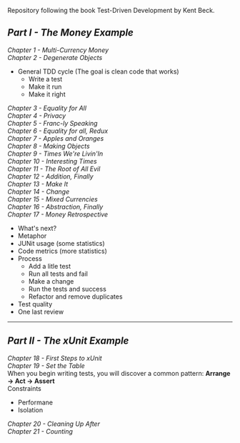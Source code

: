 Repository following the book Test-Driven Development by Kent Beck.

## *Part I - The Money Example*  
*Chapter 1 - Multi-Currency Money*  
*Chapter 2 - Degenerate Objects*  
 - General TDD cycle (The goal is clean code that works)   
    - Write a test
    - Make it run
    - Make it right  
   
*Chapter 3 - Equality for All*  
*Chapter 4 - Privacy*  
*Chapter 5 - Franc-ly Speaking*  
*Chapter 6 - Equality for all, Redux*  
*Chapter 7 - Apples and Oranges*  
*Chapter 8 - Making Objects*  
*Chapter 9 - Times We're Livin'In*  
*Chapter 10 - Interesting Times*  
*Chapter 11 - The Root of All Evil*   
*Chapter 12 - Addition, Finally*  
*Chapter 13 - Make It*  
*Chapter 14 - Change*  
*Chapter 15 - Mixed Currencies*  
*Chapter 16 - Abstraction, Finally*  
*Chapter 17 - Money Retrospective*  
 - What's next?
 - Metaphor
 - JUNit usage (some statistics)
 - Code metrics (more statistics)
 - Process
    - Add a litle test
    - Run all tests and fail
    - Make a change
    - Run the tests and success
    - Refactor and remove duplicates
 - Test quality
 - One last review  

---
## *Part II - The xUnit Example*   
*Chapter 18 - First Steps to xUnit*  
*Chapter 19 - Set the Table*  
When you begin writing tests, you will discover a common pattern: **Arrange -> Act -> Assert**  
Constraints
 - Performane
 - Isolation 

*Chapter 20 - Cleaning Up After*  
*Chapter 21 - Counting*  

  







